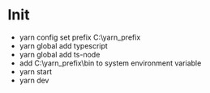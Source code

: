 # Init

- yarn config set prefix C:\yarn_prefix
- yarn global add typescript
- yarn global add ts-node
- add C:\yarn_prefix\bin to system environment variable
- yarn start
- yarn dev

